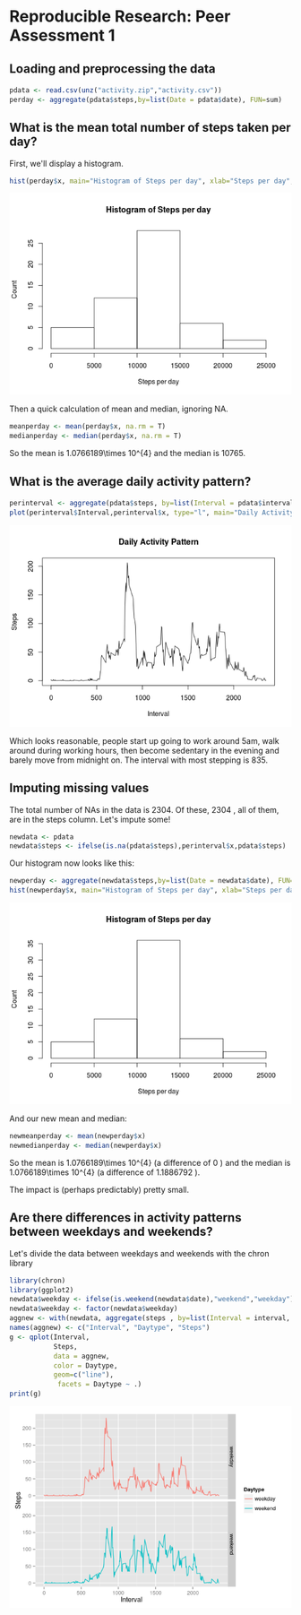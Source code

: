 # Reproducible Research: Peer Assessment 1


## Loading and preprocessing the data

```r
pdata <- read.csv(unz("activity.zip","activity.csv"))
perday <- aggregate(pdata$steps,by=list(Date = pdata$date), FUN=sum)
```

## What is the mean total number of steps taken per day?
First, we'll display a histogram.

```r
hist(perday$x, main="Histogram of Steps per day", xlab="Steps per day", ylab="Count")
```

![](PA1_template_files/figure-html/unnamed-chunk-2-1.png) 

Then a quick calculation of mean and median, ignoring NA.


```r
meanperday <- mean(perday$x, na.rm = T)
medianperday <- median(perday$x, na.rm = T)
```

So the mean is 1.0766189\times 10^{4} and the median is 10765.

## What is the average daily activity pattern?

```r
perinterval <- aggregate(pdata$steps, by=list(Interval = pdata$interval), FUN="mean", na.rm = TRUE, na.action="na.pass")
plot(perinterval$Interval,perinterval$x, type="l", main="Daily Activity Pattern", xlab="Interval", ylab="Steps")
```

![](PA1_template_files/figure-html/unnamed-chunk-4-1.png) 

Which looks reasonable, people start up going to work around 5am, walk around during working hours, then become sedentary in the evening and barely move from midnight on. The interval with most stepping is 835.

## Imputing missing values

The total number of NAs in the data is 2304. Of these, 2304 , all of them, are in the steps column. Let's impute some!


```r
newdata <- pdata
newdata$steps <- ifelse(is.na(pdata$steps),perinterval$x,pdata$steps)
```

Our histogram now looks like this:

```r
newperday <- aggregate(newdata$steps,by=list(Date = newdata$date), FUN=sum)
hist(newperday$x, main="Histogram of Steps per day", xlab="Steps per day", ylab="Count")
```

![](PA1_template_files/figure-html/unnamed-chunk-6-1.png) 

And our new mean and median:


```r
newmeanperday <- mean(newperday$x)
newmedianperday <- median(newperday$x)
```

So the mean is 1.0766189\times 10^{4} (a difference of 0 ) and the median is 1.0766189\times 10^{4} (a difference of 1.1886792 ).

The impact is (perhaps predictably) pretty small.

## Are there differences in activity patterns between weekdays and weekends?
Let's divide the data between weekdays and weekends with the chron library

```r
library(chron)
library(ggplot2)
newdata$weekday <- ifelse(is.weekend(newdata$date),"weekend","weekday")
newdata$weekday <- factor(newdata$weekday)
aggnew <- with(newdata, aggregate(steps , by=list(Interval = interval, Daytype = weekday), FUN=mean))
names(aggnew) <- c("Interval", "Daytype", "Steps")
g <- qplot(Interval, 
           Steps, 
           data = aggnew, 
           color = Daytype,
           geom=c("line"),
            facets = Daytype ~ .)
print(g)
```

![](PA1_template_files/figure-html/unnamed-chunk-8-1.png) 

